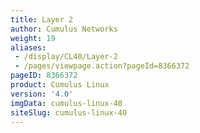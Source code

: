 ```yaml
---
title: Layer 2
author: Cumulus Networks
weight: 19
aliases:
 - /display/CL40/Layer-2
 - /pages/viewpage.action?pageId=8366372
pageID: 8366372
product: Cumulus Linux
version: '4.0'
imgData: cumulus-linux-40
siteSlug: cumulus-linux-40
---
```

<article id="html-search-results" class="ht-content" style="display: none;">

</article>

<footer id="ht-footer">

</footer>
